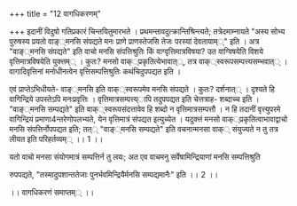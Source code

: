 +++
title = "12 वागधिकरणम्"

+++
इदानीं विदुषो गतिप्रकारं चिन्तयितुमारभते । प्रथमन्तावदुत्क्रान्तिश्रिन्त्यते; तत्रेदमाम्नायते "अस्य सोभ्य पुरुषस्य प्रयतो वाङ््मनसि संपद्यते मनः प्राणे प्राणस्तेजसि तेजः परस्यां देवतायाम््" इति । अत्र "वाङ््मनसि संपद्यते" इति वाचो मनसि संपत्तिश्रुतिः किं वाग्वृत्तिमात्रविषया? उत वाग्विषयेति विशये वृत्तिमात्रविषयेति युक्त्तम्् । कुतः? मनसो वाक््प्रकृतित्येभावात््, तत्र वाक््स्वरूपसम्पत्त्यसम्भवात्् । वागादिवृत्तिनां मनोधीनत्वेन वृत्तिसम्पत्तिश्रुतिः कथंचिदुपपद्यत इति ।

एवं प्राप्तेऽभिधीयते- वाङ््मनसि इति वाक््स्वरूपमेव मनसि संपद्यते । कुतः? दर्शनात्् । दृश्यते हि वागिन्द्रिये उपस्तेऽपि मनःप्रवृत्तिः । वृत्तिमात्रसम्पत्त्य्ापि तदुपपद्यत इति चेत्तत्राह- शब्दाच्च इति । "वाङ््मनसि सम्पद्यते" इति वाक््स्वरूपसंदत्तावेव हि शब्दो न वृत्तिमात्रसम्पत्तौ । न हि तदानीं वृत्त्युपरमे वागिन्द्रियं प्रमाणा4न्तरेणोपलभ्यते, येन वृत्तिमात्रं संपद्यत इत्युच्येत । यदुक्त्तं मनसो वाक््प्रकृतित्वाभावाद्वाचो मनसि संपत्तिर्नोपपद्यत इति; तत्् "वाङ््मनसि सम्पद्यते" इति वचनान्मनसा वाक्् संयुज्यते न तु तत्र लीयत इति परिहर्तव्यम्् ।। 1 ।।

यतो वाचो मनसा संयोगमात्रं सम्पत्तिर्न तु लयः; अत एव वाचमनु सर्वेषामिन्द्रियाणां मनसि सम्पत्तिश्रुति

रुपपद्यते, "तस्मादुपशान्ततेजाः पुनर्भवमिन्द्रियैर्मनसि सम्पद्यमानैः" इति ।। 2 ।।

।। वागधिकरणं समाप्तम्् ।।